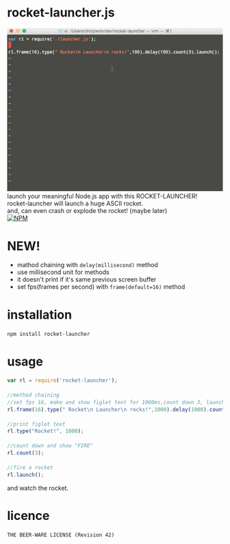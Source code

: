 # rocket-launcher.js
![DEMO ANIMATION](./demo.gif) <br/>
launch your meaningful Node.js app with this ROCKET-LAUNCHER! <br/>
rocket-launcher will launch a huge ASCII rocket. <br/>
and, can even crash or explode the rocket! (maybe later) <br/>
[![NPM](https://nodei.co/npm/rocket-launcher.png?compact=true)](https://nodei.co/npm/rocket-launcher/)

# NEW!
- mathod chaining with `delay(millisecond)` method
- use millisecond unit for methods
- it doesn't print if it's same previous screen buffer
- set fps(frames per second) with `frame(default=16)` method

# installation
`npm install rocket-launcher`

# usage
```js
var rl = require('rocket-launcher');

//method chaining
//set fps 16, make and show figlet text for 1000ms,count down 3, launch a rocket
rl.frame(16).type(" Rocket\n Launcher\n rocks!",1000).delay(1000).count(3).launch();

//print figlet text
rl.type("Rocket!", 1000);

//count down and show "FIRE"
rl.count(3);

//fire a rocket
rl.launch();
```
and watch the rocket.

# licence
`THE BEER-WARE LICENSE (Revision 42)`
